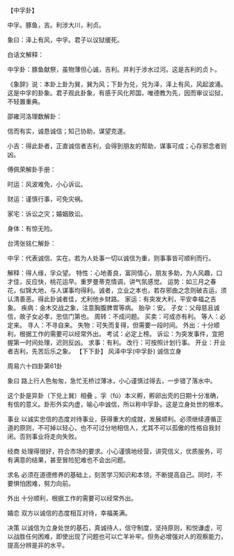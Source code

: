 【中孚卦】

中孚。豚鱼，吉。利涉大川，利贞。

象曰：泽上有风，中孚。君子以议狱缓死。

白话文解释：

中孚卦：豚鱼献祭，虽物薄但心诚，吉利。并利于涉水过河。这是吉利的贞卜。

《象辞》说：本卦上卦为巽，巽为风；下卦为兑，兑为泽，泽上有风，风起波涌。这是中孚的卦象。君子观此卦象，有感于风化邦国，唯德教为先，因而审议讼狱，不轻置重典。

邵雍河洛理数解卦：

信而有实，诚恳诚信；知己协助，谋望克遂。

小吉：得此卦者，正直诚信者吉利，会得到朋友的帮助，谋事可成；心存邪念者则凶。

傅佩荣解卦手册：

时运：风波难免，小心诉讼。

财运：谨慎行事，可免灾祸。

家宅：诉讼之灾；婚姻致讼。

身体：有惊无险。

台湾张铭仁解卦：

中孚：代表诚信、实在。若为人处事一切以诚信为重，则事事皆可顺利而行。

解释：得人缘，孚众望。
特性：心地善良，富同情心，朋友多助，为人风趣，口才佳，反应快，桃花运早。重罗曼蒂克情调，讲气氛感觉。
运势：如三月之春花，似锦大地，与人谋事均得利。诚者，立业之本也，若存邪曲之念则破吉运，须认清善恶。得此卦诚者佳，尤利他乡财路。
家运：有突发大利，平安幸福之吉象。
疾病：金木交战之象，注意胸腹脾胃等病。
胎孕：安。
子女：父母慈且诚信，故子女必孝，忠信门第也。
周转：不成问题。
买卖：可成亦有利。
等人：必定来。
寻人：不寻自来。
失物：可失而复得，但需要一段时间。
外出：十分顺利，根据工作的需要可以经常外出。
考试：必定上榜。
诉讼：为突发事件，宜把握第一时间处理，迟则反凶。
求事：有利。
改行：可按照计划行事。
开业：开业者吉利，先苦后乐之象。
【下下卦】 风泽中孚(中孚卦) 诚信立身

周易六十四卦第61卦

象曰 路上行人色匆匆，急忙无桥过薄冰，小心谨慎过得去，一步错了落水中。

这个卦是异卦（下兑上巽）相叠 。孚（fú）本义孵，孵卵出壳的日期十分准确，有信的意义。卦形外实内虚，喻心中诚信，所以称中孚卦。这是立身处世的根本。

事业 以诚实忠信的态度对待事业，获得重大的成就，发展顺利。必须继续遵循正道的原则，不可掉以轻心，也不可过分地相信人，尤其不可以孤傲的性格自我封闭。否则事业将走向失败。

经商 处理得很好，符合市场的要求。小心谨慎地经营，讲究信义，优质服务，可有满意的结果，甚至冒险犯难也不会出问题。

求名 必须在道德修养的基础上，刻苦学习知识和本领，不断提高自己。同时，不要惧怕困难，努力向前。

外出 十分顺利，根据工作的需要可以经常外出。

婚恋 双方以诚信的态度相互对待，幸福美满。

决策 以诚信为立身处世的基石，真诚待人，信守制度，坚持原则，和悦谦虚，可以战胜任何困难，即使出现了问题也可以亡羊补牢。但务必增强对人的观察能力，提高分辨是非的水平。
